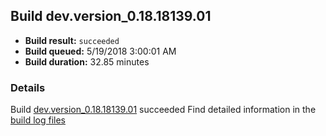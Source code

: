 ## Build dev.version_0.18.18139.01
- **Build result:** `succeeded`
- **Build queued:** 5/19/2018 3:00:01 AM
- **Build duration:** 32.85 minutes
### Details
Build [dev.version_0.18.18139.01](https://winappstudio.visualstudio.com/web/build.aspx?pcguid=a4ef43be-68ce-4195-a619-079b4d9834c2&builduri=vstfs%3a%2f%2f%2fBuild%2fBuild%2f25685) succeeded
Find detailed information in the [build log files](https://uwpctdiags.blob.core.windows.net/buildlogs/dev.version_0.18.18139.01_logs.zip)
